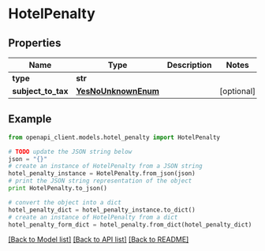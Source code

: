 # HotelPenalty


## Properties
Name | Type | Description | Notes
------------ | ------------- | ------------- | -------------
**type** | **str** |  | 
**subject_to_tax** | [**YesNoUnknownEnum**](YesNoUnknownEnum.md) |  | [optional] 

## Example

```python
from openapi_client.models.hotel_penalty import HotelPenalty

# TODO update the JSON string below
json = "{}"
# create an instance of HotelPenalty from a JSON string
hotel_penalty_instance = HotelPenalty.from_json(json)
# print the JSON string representation of the object
print HotelPenalty.to_json()

# convert the object into a dict
hotel_penalty_dict = hotel_penalty_instance.to_dict()
# create an instance of HotelPenalty from a dict
hotel_penalty_form_dict = hotel_penalty.from_dict(hotel_penalty_dict)
```
[[Back to Model list]](../README.md#documentation-for-models) [[Back to API list]](../README.md#documentation-for-api-endpoints) [[Back to README]](../README.md)


